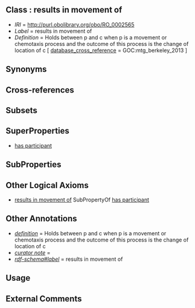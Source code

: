 
## Class : results in movement of

 * *IRI* = http://purl.obolibrary.org/obo/RO_0002565
 * *Label* = results in movement of
 * *Definition* = Holds between p and c when p is a movement or chemotaxis process and the outcome of this process is the change of location of c [ [database_cross_reference](../../ef/oboInOwl#hasDbXref.md) = GOC:mtg_berkeley_2013 ]

## Synonyms


## Cross-references


## Subsets


## SuperProperties

 * [has participant](../../RO/57/RO_0000057.md)

## SubProperties


## Other Logical Axioms

 * [results in movement of](../../RO/65/RO_0002565.md) SubPropertyOf [has participant](../../RO/57/RO_0000057.md)

## Other Annotations

 * *[definition](../../IAO/15/IAO_0000115.md)* = Holds between p and c when p is a movement or chemotaxis process and the outcome of this process is the change of location of c
 * *[curator note](../../IAO/32/IAO_0000232.md)* = 
 * *[rdf-schema#label](../../el/rdf-schema#label.md)* = results in movement of

## Usage


## External Comments


